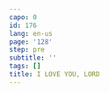 ```yaml
---
capo: 0
id: 176
lang: en-us
page: '128'
step: pre
subtitle: ''
tags: []
title: I LOVE YOU, LORD
---
```

